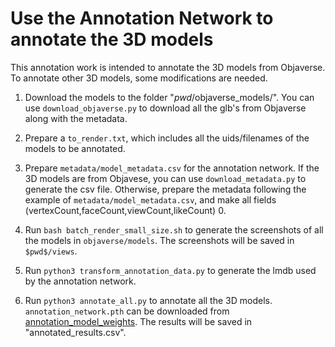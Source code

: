 # Use the Annotation Network to annotate the 3D models
This annotation work is intended to annotate the 3D models from Objaverse. To annotate other 3D models, some modifications are needed.

1. Download the models to the folder "$pwd$/objaverse_models/". You can use `download_objaverse.py` to download all the glb's from Objaverse along with the metadata.

2. Prepare a `to_render.txt`, which includes all the uids/filenames of the models to be annotated.

3. Prepare `metadata/model_metadata.csv` for the annotation network. If the 3D models are from Objavese, you can use `download_metadata.py` to generate the csv file. Otherwise, prepare the metadata following the example of `metadata/model_metadata.csv`, and make all fields (vertexCount,faceCount,viewCount,likeCount) 0. 

4. Run `bash batch_render_small_size.sh` to generate the screenshots of all the models in `objaverse/models`. The screenshots will be saved in `$pwd$/views`.

5. Run `python3 transform_annotation_data.py` to generate the lmdb used by the annotation network.

6. Run `python3 annotate_all.py` to annotate all the 3D models. `annotation_network.pth` can be downloaded from [annotation_model_weights](https://huggingface.co/datasets/cindyxl/ObjaversePlusPlus/blob/main/annotation_network.pth). The results will be saved in "annotated_results.csv".
